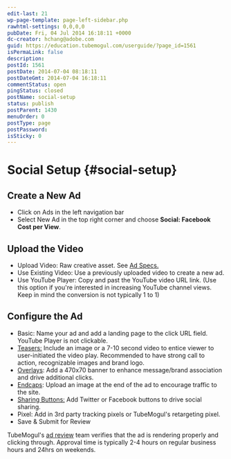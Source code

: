 ```yaml
---
edit-last: 21
wp-page-template: page-left-sidebar.php
rawhtml-settings: 0,0,0,0
pubDate: Fri, 04 Jul 2014 16:18:11 +0000
dc-creator: hchang@adobe.com
guid: https://education.tubemogul.com/userguide/?page_id=1561
isPermaLink: false
description: 
postId: 1561
postDate: 2014-07-04 08:18:11
postDateGmt: 2014-07-04 16:18:11
commentStatus: open
pingStatus: closed
postName: social-setup
status: publish
postParent: 1430
menuOrder: 0
postType: page
postPassword: 
isSticky: 0
---
```


# Social Setup {#social-setup}

## Create a New Ad

* Click on Ads in the left navigation bar
* Select New Ad in the top right corner and choose **Social: Facebook Cost per View**.

## Upload the Video

* Upload Video: Raw creative asset. See  [Ad Specs.](../../../user-guide/planning/ad-formats/ad-specs.md)
* Use Existing Video: Use a previously uploaded video to create a new ad.
* Use YouTube Player: Copy and past the YouTube video URL link.  (Use this option if you're interested in increasing YouTube channel views. Keep in mind the conversion is not typically 1 to 1)

## Configure the Ad

* Basic: Name your ad and add a landing page to the click URL field.  YouTube Player is not clickable.
* [Teasers:](/help/user-guide/planning/ad-formats/ad-features-guide/teasers-endcaps.md) Include an image or a 7-10 second video to entice viewer to user-initiated the video play. Recommended to have strong call to action, recognizable images and brand logo.
* [Overlays](overlay.md): Add a 470x70 banner to enhance message/brand association and drive additional clicks.
* [Endcaps](/help/user-guide/planning/ad-formats/ad-features-guide/teasers-endcaps.md): Upload an image at the end of the ad to encourage traffic to the site.
* [Sharing Buttons:](sharing-buttons.md) Add Twitter or Facebook buttons to drive social sharing.
* Pixel: Add in 3rd party tracking pixels or TubeMogul's retargeting pixel.
* Save & Submit for Review

TubeMogul's [ad review](ad-reviews.md) team verifies that the ad is rendering properly and clicking through. Approval time is typically 2-4 hours on regular business hours and 24hrs on weekends. 
